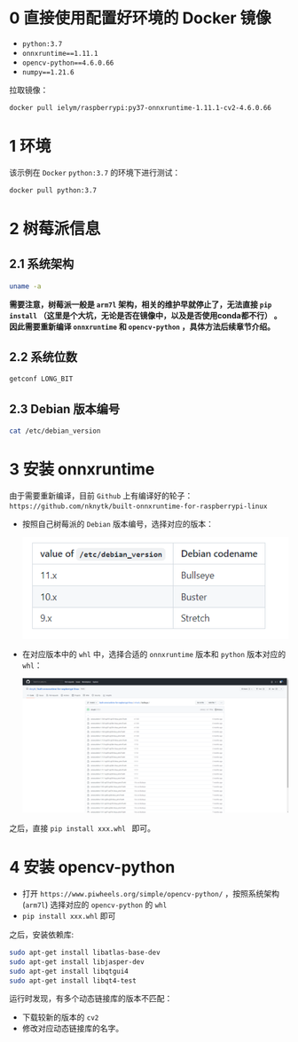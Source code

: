 # 0 直接使用配置好环境的 Docker 镜像

+ `python:3.7`
+ `onnxruntime==1.11.1`
+ `opencv-python==4.6.0.66`
+ `numpy==1.21.6`

拉取镜像：

```bash
docker pull ielym/raspberrypi:py37-onnxruntime-1.11.1-cv2-4.6.0.66
```



# 1 环境

该示例在 `Docker` `python:3.7`  的环境下进行测试：

```bash
docker pull python:3.7
```



# 2 树莓派信息

## 2.1 系统架构

```bash
uname -a
```

**需要注意，树莓派一般是 `arm7l` 架构，相关的维护早就停止了，无法直接 `pip install` （这里是个大坑，无论是否在镜像中，以及是否使用conda都不行） 。因此需要重新编译 `onnxruntime` 和 `opencv-python` ，具体方法后续章节介绍。**

## 2.2 系统位数

```bash
getconf LONG_BIT
```

## 2.3 Debian 版本编号

```bash
cat /etc/debian_version
```



# 3 安装 onnxruntime

由于需要重新编译，目前 `Github` 上有编译好的轮子：`https://github.com/nknytk/built-onnxruntime-for-raspberrypi-linux`

+ 按照自己树莓派的 `Debian` 版本编号，选择对应的版本：

  ![image-20220620113947649](../imgs/image-20220620113947649.png)

+ 在对应版本中的 `whl` 中，选择合适的 `onnxruntime` 版本和 `python` 版本对应的 `whl`：

  ![image-20220620114046366](../imgs/image-20220620114046366.png)

之后，直接 `pip install xxx.whl ` 即可。



# 4 安装 opencv-python

+ 打开 `https://www.piwheels.org/simple/opencv-python/` ，按照系统架构 (`arm7l`) 选择对应的 `opencv-python` 的 `whl`
+ `pip install xxx.whl` 即可

之后，安装依赖库:

```bash
sudo apt-get install libatlas-base-dev
sudo apt-get install libjasper-dev
sudo apt-get install libqtgui4
sudo apt-get install libqt4-test
```

运行时发现，有多个动态链接库的版本不匹配：

+ 下载较新的版本的 `cv2`
+ 修改对应动态链接库的名字。

